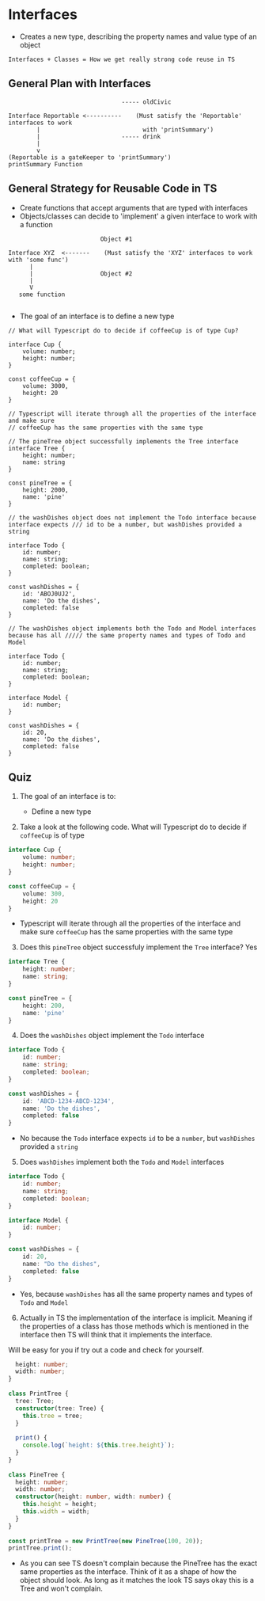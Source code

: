 # Interfaces

- Creates a new type, describing the property names and value type of an object

```
Interfaces + Classes = How we get really strong code reuse in TS
```

## General Plan with Interfaces

```
                                ----- oldCivic

Interface Reportable <----------    (Must satisfy the 'Reportable' interfaces to work
        |                             with 'printSummary')
        |                       ----- drink
        |
        v
(Reportable is a gateKeeper to 'printSummary')
printSummary Function
```

## General Strategy for Reusable Code in TS

- Create functions that accept arguments that are typed with interfaces
- Objects/classes can decide to 'implement' a given interface to work with a function

```
                          Object #1

Interface XYZ  <-------    (Must satisfy the 'XYZ' interfaces to work with 'some func')
      |
      |                   Object #2
      |
      V
   some function


```

- The goal of an interface is to define a new type

```
// What will Typescript do to decide if coffeeCup is of type Cup?

interface Cup {
    volume: number;
    height: number;
}

const coffeeCup = {
    volume: 3000,
    height: 20
}

// Typescript will iterate through all the properties of the interface and make sure
// coffeeCup has the same properties with the same type
```

```
// The pineTree object successfully implements the Tree interface
interface Tree {
    height: number;
    name: string
}

const pineTree = {
    height: 2000,
    name: 'pine'
}
```

```
// the washDishes object does not implement the Todo interface because interface expects /// id to be a number, but washDishes provided a string

interface Todo {
    id: number;
    name: string;
    completed: boolean;
}

const washDishes = {
    id: 'ABOJ0UJ2',
    name: 'Do the dishes',
    completed: false
}

```

```
// The washDishes object implements both the Todo and Model interfaces because has all ///// the same property names and types of Todo and Model

interface Todo {
    id: number;
    name: string;
    completed: boolean;
}

interface Model {
    id: number;
}

const washDishes = {
    id: 20,
    name: 'Do the dishes',
    completed: false
}
```

## Quiz
1. The goal of an interface is to:
    - Define a new type

2. Take a look at the following code. What will Typescript do to decide if `coffeeCup` is of type

```typescript
interface Cup {
    volume: number;
    height: number;
}

const coffeeCup = {
    volume: 300,
    height: 20
}

```
- Typescript will iterate through all the properties of the interface and make sure `coffeeCup` has the same properties with the same type

3. Does this `pineTree` object successfuly implement the `Tree` interface? Yes

```typescript
interface Tree {
    height: number;
    name: string;
}

const pineTree = {
    height: 200,
    name: 'pine'
}
```

4. Does the `washDishes` object implement the `Todo` interface

```typescript
interface Todo {
    id: number;
    name: string;
    completed: boolean;
}

const washDishes = {
    id: 'ABCD-1234-ABCD-1234',
    name: 'Do the dishes',
    completed: false
}
```

- No because the `Todo` interface expects `id` to be a `number`, but `washDishes` provided a `string`

5. Does `washDishes` implement both the `Todo` and `Model` interfaces

```typescript
interface Todo {
    id: number;
    name: string;
    completed: boolean;
}

interface Model {
    id: number;
}

const washDishes = {
    id: 20,
    name: "Do the dishes",
    completed: false
}
```
- Yes, because `washDishes` has all the same property names and types of `Todo` and `Model`

6. Actually in TS the implementation of the interface is implicit. Meaning if the properties of a class has those methods which is mentioned in the interface then TS will think that it implements the interface.

Will be easy for you if try out a code and check for yourself. 

```typescript
  height: number;
  width: number;
}
 
class PrintTree {
  tree: Tree;
  constructor(tree: Tree) {
    this.tree = tree;
  }
 
  print() {
    console.log(`height: ${this.tree.height}`);
  }
}
 
class PineTree {
  height: number;
  width: number;
  constructor(height: number, width: number) {
    this.height = height;
    this.width = width;
  }
}
 
const printTree = new PrintTree(new PineTree(100, 20));
printTree.print();
```
- As you can see TS doesn't complain because the PineTree has the exact same properties as the interface. Think of it as a shape of how the object should look. As long as it matches the look TS says okay this is a Tree and won't complain.


